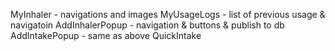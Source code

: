 MyInhaler  - navigations and images
MyUsageLogs - list of previous usage & navigatoin
AddInhalerPopup - navigation & buttons & publish to db 
AddIntakePopup - same as above
QuickIntake
